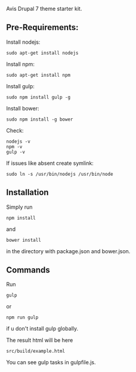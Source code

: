 Avis Drupal 7 theme starter kit.

## Pre-Requirements:

Install nodejs:
````
sudo apt-get install nodejs
````
Install npm:
````
sudo apt-get install npm
````
Install gulp:
````
sudo npm install gulp -g
````
Install bower:
````
sudo npm install -g bower
````
Check:
````
nodejs -v 
npm -v 
gulp -v
````
If issues like absent create symlink:
````
sudo ln -s /usr/bin/nodejs /usr/bin/node
````

## Installation

Simply run
````
npm install
````
and
````
bower install
````
in the directory with package.json and bower.json.

## Commands
Run
````
gulp
````
or
````
npm run gulp
````
if u don't install gulp globally.

The result html will be here
````
src/build/example.html
````

You can see gulp tasks in gulpfile.js.
